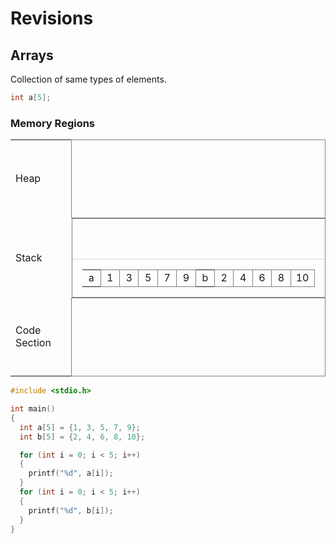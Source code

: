 # Revisions

## Arrays
Collection of same types of elements.

```c
int a[5];
```

### Memory Regions
<table>
  <tr>
    <td style="border:0"> Heap </td>
    <td style="height: 125px; border: 1px solid gray"></td>
  </tr>
  <tr>
    <td style="border:0"> Stack </td>
    <td style="height: 125px; border: 1px solid gray; display: flex; flex-direction: column-reverse; padding: 0px">
      <table style="border-top: 1px solid gainsboro; padding: 1rem; padding-bottom: 0rem;">
        <td style="width:16px; text-align:center; height:20px; border:0px solid gray">a</td>
        <td style="width:16px; text-align:center; height:20px; border:1px solid gray">1</td>
        <td style="width:16px; text-align:center; height:20px; border:1px solid gray">3</td>
        <td style="width:16px; text-align:center; height:20px; border:1px solid gray">5</td>
        <td style="width:16px; text-align:center; height:20px; border:1px solid gray">7</td>
        <td style="width:16px; text-align:center; height:20px; border:1px solid gray">9</td>
        <td style="width:16px; text-align:center; height:20px; border:0px solid gray">b</td>
        <td style="width:16px; text-align:center; height:20px; border:1px solid gray">2</td>
        <td style="width:16px; text-align:center; height:20px; border:1px solid gray">4</td>
        <td style="width:16px; text-align:center; height:20px; border:1px solid gray">6</td>
        <td style="width:16px; text-align:center; height:20px; border:1px solid gray">8</td>
        <td style="width:16px; text-align:center; height:20px; border:1px solid gray">10</td>
      </table>
    </td>
  </tr>
  <tr>
    <td style="border:0"> Code Section </td >
    <td style="height: 125px; border: 1px solid gray"></td>
  </tr>
</table>

```c
#include <stdio.h>

int main()
{
  int a[5] = {1, 3, 5, 7, 9};
  int b[5] = {2, 4, 6, 8, 10};

  for (int i = 0; i < 5; i++)
  {
    printf("%d", a[i]);
  }
  for (int i = 0; i < 5; i++)
  {
    printf("%d", b[i]);
  }
}

```
